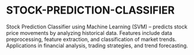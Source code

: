 # STOCK-PREDICTION-CLASSIFIER
Stock Prediction Classifier using Machine Learning (SVM) – predicts stock price movements by analyzing historical data. Features include data preprocessing, feature extraction, and classification of market trends. Applications in financial analysis, trading strategies, and trend forecasting.

